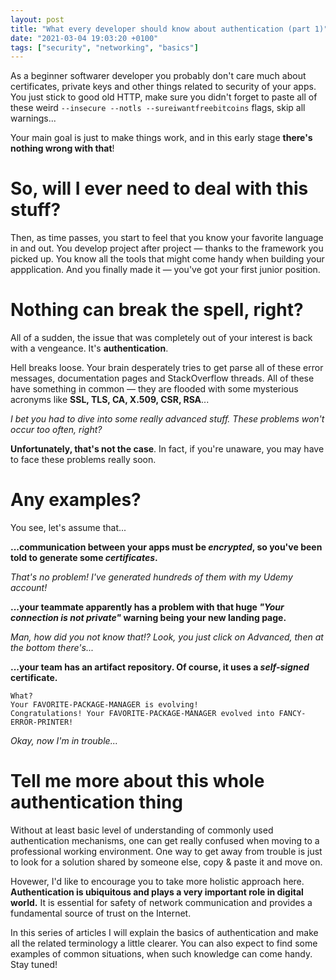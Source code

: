```yaml
---
layout: post
title: "What every developer should know about authentication (part 1)"
date: "2021-03-04 19:03:20 +0100"
tags: ["security", "networking", "basics"]
---
```


As a beginner softwarer developer you probably don't care much about
certificates, private keys and other things related to security of your apps.
You just stick to good old HTTP, make sure you didn't forget to paste all of
these weird `--insecure --notls --sureiwantfreebitcoins` flags, skip all
warnings...

Your main goal is just to make things work, and in this early stage **there's
nothing wrong with that**!

# So, will I ever need to deal with this stuff?

Then, as time passes, you start to feel that you know your favorite language in
and out. You develop project after project — thanks to the framework you picked
up. You know all the tools that might come handy when building your
appplication. And you finally made it — you've got your first junior position.

# Nothing can break the spell, right?
All of a sudden, the issue that was completely out of your interest is back with
a vengeance. It's **authentication**.

Hell breaks loose. Your brain desperately tries to get parse all of these error
messages, documentation pages and StackOverflow threads. All of these have
something in common — they are flooded with some mysterious acronyms like **SSL,
TLS, CA, X.509, CSR, RSA**...

*I bet you had to dive into some really advanced stuff. These problems won't
occur too often, right?*

**Unfortunately, that's not the case**. In fact, if you're unaware, you may
have to face these problems really soon.  

# Any examples?

You see, let's assume that...

**...communication between your apps must be *encrypted*, so you've been told to
generate some *certificates*.**

*That's no problem! I've generated hundreds of them with my Udemy account!*

**...your teammate apparently has a problem with that huge *"Your connection is
not private"* warning being your new landing page.**

*Man, how did you not know that!? Look, you just click on Advanced, then at
the bottom there's...*

**...your team has an artifact repository. Of course, it uses a *self-signed*
certificate.**

`What?`  
`Your FAVORITE-PACKAGE-MANAGER is evolving!`  
`Congratulations! Your FAVORITE-PACKAGE-MANAGER evolved into
FANCY-ERROR-PRINTER!`

*Okay, now I'm in trouble...*

# Tell me more about this whole authentication thing

Without at least basic level of understanding of commonly used authentication
mechanisms, one can get really confused when moving to a professional working
environment. One way to get away from trouble is just to look for a solution
shared by someone else, copy & paste it and move on.  

Hovewer, I'd like to encourage you to take more holistic approach here.
**Authentication is ubiquitous and plays a very important role in digital
world.** It is essential for safety of network communication and provides a
fundamental source of trust on the Internet.

In this series of articles I will explain the basics of authentication and make
all the related terminology a little clearer. You can also expect to find some
examples of common situations, when such knowledge can come handy. Stay tuned!
